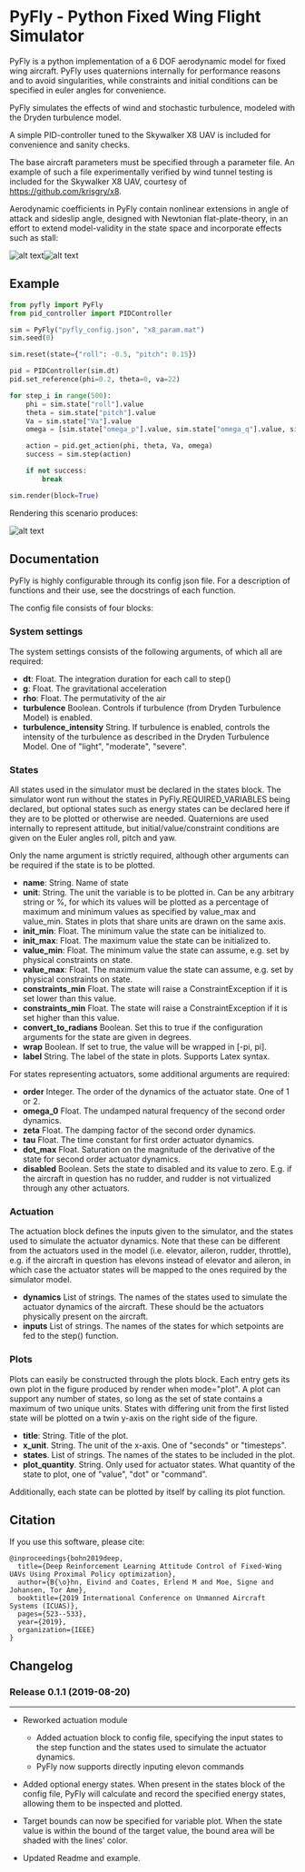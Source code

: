 # PyFly - Python Fixed Wing Flight Simulator
PyFly is a python implementation of a 6 DOF aerodynamic model for fixed wing aircraft. PyFly uses
quaternions internally for performance reasons and to avoid singularities, while constraints and initial conditions can be
specified in euler angles for convenience.

PyFly simulates the effects of wind and stochastic turbulence, modeled with the Dryden turbulence model.

A simple PID-controller tuned to the Skywalker X8 UAV is included for convenience and sanity checks.

The base aircraft parameters must be specified through a parameter file. An example of such a file experimentally verified
by wind tunnel testing is included for the Skywalker X8 UAV, courtesy of <https://github.com/krisgry/x8>.

Aerodynamic coefficients in PyFly contain nonlinear extensions in angle of attack and sideslip angle, designed with 
Newtonian flat-plate-theory, in an effort to extend model-validity in the state space and incorporate effects such as stall:

![alt text](examples/coefficients.png "Angle of attack")![alt text](examples/cd_beta.png "sideslip angle")

## Example

```python
from pyfly import PyFly
from pid_controller import PIDController

sim = PyFly("pyfly_config.json", "x8_param.mat")
sim.seed(0)

sim.reset(state={"roll": -0.5, "pitch": 0.15})

pid = PIDController(sim.dt)
pid.set_reference(phi=0.2, theta=0, va=22)

for step_i in range(500):
    phi = sim.state["roll"].value
    theta = sim.state["pitch"].value
    Va = sim.state["Va"].value
    omega = [sim.state["omega_p"].value, sim.state["omega_q"].value, sim.state["omega_r"].value]

    action = pid.get_action(phi, theta, Va, omega)
    success = sim.step(action)

    if not success:
        break

sim.render(block=True)
```

Rendering this scenario produces:

![alt text](examples/render.png "render result")

## Documentation
PyFly is highly configurable through its config json file. For a description of functions and their use, see the 
docstrings of each function. 
 
The config file consists of four blocks:

### System settings
The system settings consists of the following arguments, of which all are required:

* **dt**: Float. The integration duration for each call to step()
* **g**: Float. The gravitational acceleration
* **rho**: Float. The permutativity of the air
* **turbulence** Boolean. Controls if turbulence (from Dryden Turbulence Model) is enabled.
* **turbulence_intensity** String. If turbulence is enabled, controls the intensity of the turbulence as described in the Dryden
Turbulence Model. One of "light", "moderate", "severe".

### States
All states used in the simulator must be declared in the states block. The simulator wont run without the states in 
PyFly.REQUIRED_VARIABLES being declared, but optional states such as energy states can be declared here if they are to
be plotted or otherwise are needed. Quaternions are used internally to represent attitude, but initial/value/constraint
conditions are given on the Euler angles roll, pitch and yaw.

Only the name argument is strictly required, although other arguments can be
required if the state is to be plotted.

* **name**: String. Name of state
* **unit**: String. The unit the variable is to be plotted in. Can be any arbitrary string or %, for which its values
will be plotted as a percentage of maximum and minimum values as specified by value_max and value_min. States in plots
that share units are drawn on the same axis.
* **init_min**: Float. The minimum value the state can be initialized to.
* **init_max**: Float. The maximum value the state can be initialized to.
* **value_min**: Float. The minimum value the state can assume, e.g. set by physical constraints on state.
* **value_max**: Float. The maximum value the state can assume, e.g. set by physical constraints on state.
* **constraints_min** Float. The state will raise a ConstraintException if it is set lower than this value.
* **constraints_min** Float. The state will raise a ConstraintException if it is set higher than this value.
* **convert_to_radians** Boolean. Set this to true if the configuration arguments for the state are given in degrees.
* **wrap** Boolean. If set to true, the value will be wrapped in [-pi, pi].
* **label** String. The label of the state in plots. Supports Latex syntax.

For states representing actuators, some additional arguments are required:
* **order** Integer. The order of the dynamics of the actuator state. One of 1 or 2.
* **omega_0** Float. The undamped natural frequency of the second order dynamics.
* **zeta** Float. The damping factor of the second order dynamics.
* **tau** Float. The time constant for first order actuator dynamics.
* **dot_max** Float. Saturation on the magnitude of the derivative of the state for second order actuator dynamics.
* **disabled** Boolean. Sets the state to disabled and its value to zero. E.g. if the aircraft in question has no rudder,
and rudder is not virtualized through any other actuators.

### Actuation
The actuation block defines the inputs given to the simulator, and the states used to simulate the actuator dynamics.
Note that these can be different from the actuators used in the model (i.e. elevator, aileron, rudder, throttle), e.g.
if the aircraft in question has elevons instead of elevator and aileron, in which case the actuator states will be 
mapped to the ones required by the simulator model.

* **dynamics** List of strings. The names of the states used to simulate the actuator dynamics of the aircraft. These should be the
actuators physically present on the aircraft.
* **inputs** List of strings. The names of the states for which setpoints are fed to the step() function.

### Plots
Plots can easily be constructed through the plots block. Each entry gets its own plot in the figure produced by render
when mode="plot". A plot can support any number of states, so long as the set of state contains a maximum of two unique units.
States with differing unit from the first listed state will be plotted on a twin y-axis on the right side of the figure.
* **title**: String. Title of the plot.
* **x_unit**. String. The unit of the x-axis. One of "seconds" or "timesteps".
* **states**. List of strings. The names of the states to be included in the plot.
* **plot_quantity**. String. Only used for actuator states. What quantity of the state to plot, one of "value", "dot"
or "command".

Additionally, each state can be plotted by itself by calling its plot function. 

## Citation
If you use this software, please cite:

```text
@inproceedings{bohn2019deep,
  title={Deep Reinforcement Learning Attitude Control of Fixed-Wing UAVs Using Proximal Policy optimization},
  author={B{\o}hn, Eivind and Coates, Erlend M and Moe, Signe and Johansen, Tor Ame},
  booktitle={2019 International Conference on Unmanned Aircraft Systems (ICUAS)},
  pages={523--533},
  year={2019},
  organization={IEEE}
}
```

## Changelog

### Release 0.1.1 (2019-08-20)

---

* Reworked actuation module
    * Added actuation block to config file, specifying the input states to the step function and the states used
to simulate the actuator dynamics. 
    * PyFly now supports directly inputing elevon commands

* Added optional energy states. When present in the states block of the config file, PyFly will calculate and record
the specified energy states, allowing them to be inspected and plotted.

* Target bounds can now be specified for variable plot. When the state value is within the bound of the target value,
the bound area will be shaded with the lines' color.

* Updated Readme and example.





